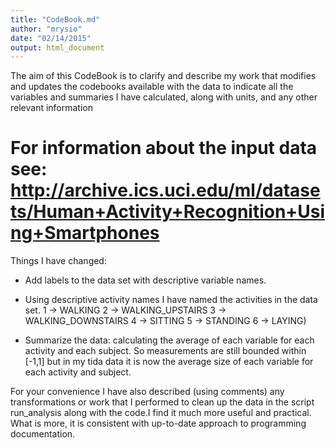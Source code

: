 ```yaml
---
title: "CodeBook.md"
author: "mrysio"
date: "02/14/2015"
output: html_document
---
```


The aim of this CodeBook is to clarify and describe my work that modifies and updates the codebooks available with the data to indicate all the variables and summaries I  have calculated, along with units, and any other relevant information

For information about the input data see:
http://archive.ics.uci.edu/ml/datasets/Human+Activity+Recognition+Using+Smartphones  
==============================================================================

Things I have changed:

- Add labels to the data set with descriptive variable names.

- Using descriptive activity names I have named the activities in the data set.
   1 -> WALKING
   2 -> WALKING_UPSTAIRS
   3 -> WALKING_DOWNSTAIRS
   4 -> SITTING
   5 -> STANDING
   6 -> LAYING)    
   
- Summarize the data: calculating the average of each variable for each activity and 
  each subject.
  So measurements are still bounded within [-1,1] but in my tida data it is now the
  average size of each variable for each activity and subject.     


For your convenience I have also described (using comments) any transformations or work that I performed to clean up the data in the script run_analysis along with the code.I find it much more useful and practical. What is more, it is consistent with up-to-date approach to programming documentation. 
